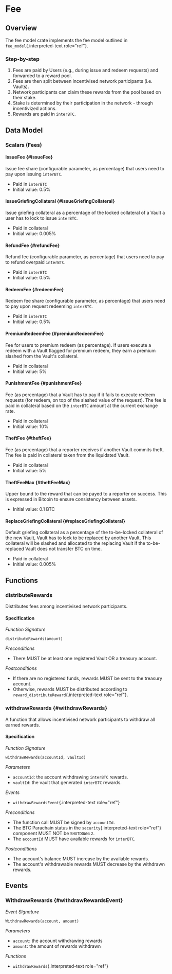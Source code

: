 Fee
===

Overview
--------

The fee model crate implements the fee model outlined in
`fee_model`{.interpreted-text role="ref"}.

### Step-by-step

1.  Fees are paid by Users (e.g., during issue and redeem requests) and
    forwarded to a reward pool.
2.  Fees are then split between incentivised network participants (i.e.
    Vaults).
3.  Network participants can claim these rewards from the pool based on
    their stake.
4.  Stake is determined by their participation in the network - through
    incentivized actions.
5.  Rewards are paid in `interBTC`.

Data Model
----------

### Scalars (Fees)

#### IssueFee {#issueFee}

Issue fee share (configurable parameter, as percentage) that users need
to pay upon issuing `interBTC`.

-   Paid in `interBTC`
-   Initial value: 0.5%

#### IssueGriefingCollateral {#issueGriefingCollateral}

Issue griefing collateral as a percentage of the locked collateral of a
Vault a user has to lock to issue `interBTC`.

-   Paid in collateral
-   Initial value: 0.005%

#### RefundFee {#refundFee}

Refund fee (configurable parameter, as percentage) that users need to
pay to refund overpaid `interBTC`.

-   Paid in `interBTC`
-   Initial value: 0.5%

#### RedeemFee {#redeemFee}

Redeem fee share (configurable parameter, as percentage) that users need
to pay upon request redeeming `interBTC`.

-   Paid in `interBTC`
-   Initial value: 0.5%

#### PremiumRedeemFee {#premiumRedeemFee}

Fee for users to premium redeem (as percentage). If users execute a
redeem with a Vault flagged for premium redeem, they earn a premium
slashed from the Vault's collateral.

-   Paid in collateral
-   Initial value: 5%

#### PunishmentFee {#punishmentFee}

Fee (as percentage) that a Vault has to pay if it fails to execute
redeem requests (for redeem, on top of the slashed value of the
request). The fee is paid in collateral based on the `interBTC` amount
at the current exchange rate.

-   Paid in collateral
-   Initial value: 10%

#### TheftFee {#theftFee}

Fee (as percentage) that a reporter receives if another Vault commits
theft. The fee is paid in collateral taken from the liquidated Vault.

-   Paid in collateral
-   Initial value: 5%

#### TheftFeeMax {#theftFeeMax}

Upper bound to the reward that can be payed to a reporter on success.
This is expressed in Bitcoin to ensure consistency between assets.

-   Initial value: 0.1 BTC

#### ReplaceGriefingCollateral {#replaceGriefingCollateral}

Default griefing collateral as a percentage of the to-be-locked
collateral of the new Vault, Vault has to lock to be replaced by another
Vault. This collateral will be slashed and allocated to the replacing
Vault if the to-be-replaced Vault does not transfer BTC on time.

-   Paid in collateral
-   Initial value: 0.005%

Functions
---------

### distributeRewards

Distributes fees among incentivised network participants.

#### Specification

*Function Signature*

`distributeRewards(amount)`

*Preconditions*

-   There MUST be at least one registered Vault OR a treasury account.

*Postconditions*

-   If there are no registered funds, rewards MUST be sent to the
    treasury account.
-   Otherwise, rewards MUST be distributed according to
    `reward_distributeReward`{.interpreted-text role="ref"}.

### withdrawRewards {#withdrawRewards}

A function that allows incentivised network participants to withdraw all
earned rewards.

#### Specification

*Function Signature*

`withdrawRewards(accountId, vaultId)`

*Parameters*

-   `accountId`: the account withdrawing `interBTC` rewards.
-   `vaultId`: the vault that generated `interBTC` rewards.

*Events*

-   `withdrawRewardsEvent`{.interpreted-text role="ref"}

*Preconditions*

-   The function call MUST be signed by `accountId`.
-   The BTC Parachain status in the `security`{.interpreted-text
    role="ref"} component MUST NOT be `SHUTDOWN:2`.
-   The `accountId` MUST have available rewards for `interBTC`.

*Postconditions*

-   The account\'s balance MUST increase by the available rewards.
-   The account\'s withdrawable rewards MUST decrease by the withdrawn
    rewards.

Events
------

### WithdrawRewards {#withdrawRewardsEvent}

*Event Signature*

`WithdrawRewards(account, amount)`

*Parameters*

-   `account`: the account withdrawing rewards
-   `amount`: the amount of rewards withdrawn

*Functions*

-   `withdrawRewards`{.interpreted-text role="ref"}
